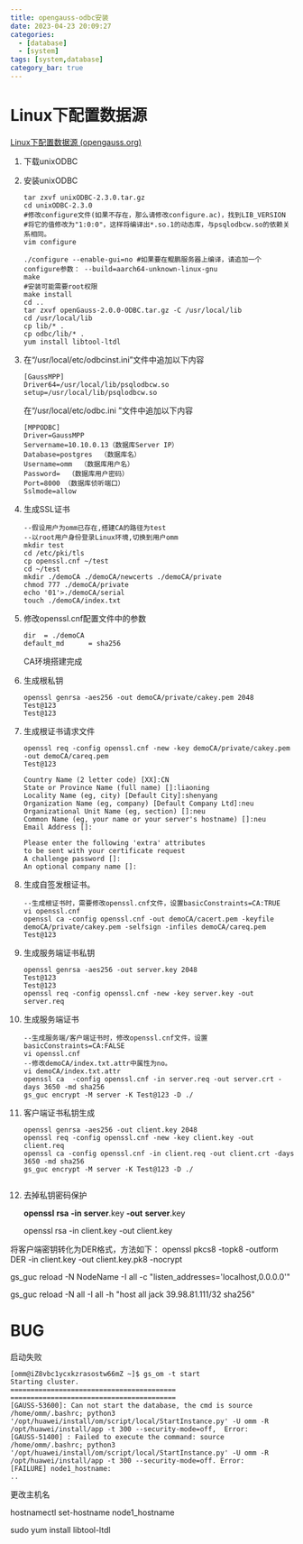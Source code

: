 ```yaml
---
title: opengauss-odbc安装
date: 2023-04-23 20:09:27
categories: 
  - [database]
  - [system]
tags: [system,database]
category_bar: true
---
```


# Linux下配置数据源

[Linux下配置数据源 (opengauss.org)](https://docs.opengauss.org/zh/docs/2.0.0/docs/Developerguide/Linux下配置数据源.html)

1. 下载unixODBC

2. 安装unixODBC

   ```shell
   tar zxvf unixODBC-2.3.0.tar.gz
   cd unixODBC-2.3.0
   #修改configure文件(如果不存在，那么请修改configure.ac)，找到LIB_VERSION
   #将它的值修改为"1:0:0"，这样将编译出*.so.1的动态库，与psqlodbcw.so的依赖关系相同。
   vim configure
   
   ./configure --enable-gui=no #如果要在鲲鹏服务器上编译，请追加一个configure参数： --build=aarch64-unknown-linux-gnu 
   make
   #安装可能需要root权限
   make install
   cd ..
   tar zxvf openGauss-2.0.0-ODBC.tar.gz -C /usr/local/lib
   cd /usr/local/lib
   cp lib/* .
   cp odbc/lib/* .
   yum install libtool-ltdl
   ```

3. 在“/usr/local/etc/odbcinst.ini”文件中追加以下内容

   ```
   [GaussMPP]
   Driver64=/usr/local/lib/psqlodbcw.so
   setup=/usr/local/lib/psqlodbcw.so
   ```

   在“/usr/local/etc/odbc.ini ”文件中追加以下内容

   ```
   [MPPODBC]
   Driver=GaussMPP
   Servername=10.10.0.13（数据库Server IP）
   Database=postgres  （数据库名）
   Username=omm  （数据库用户名）
   Password=  （数据库用户密码）
   Port=8000 （数据库侦听端口）
   Sslmode=allow
   ```

4. 生成SSL证书

   ```
   --假设用户为omm已存在,搭建CA的路径为test
   --以root用户身份登录Linux环境,切换到用户omm
   mkdir test
   cd /etc/pki/tls
   cp openssl.cnf ~/test
   cd ~/test
   mkdir ./demoCA ./demoCA/newcerts ./demoCA/private
   chmod 777 ./demoCA/private
   echo '01'>./demoCA/serial
   touch ./demoCA/index.txt
   ```

5. 修改openssl.cnf配置文件中的参数

   ```
   dir  = ./demoCA
   default_md      = sha256
   ```

   CA环境搭建完成

6. 生成根私钥

   ```
   openssl genrsa -aes256 -out demoCA/private/cakey.pem 2048
   Test@123
   Test@123
   ```

7. 生成根证书请求文件

   ```
   openssl req -config openssl.cnf -new -key demoCA/private/cakey.pem -out demoCA/careq.pem
   Test@123
   
   Country Name (2 letter code) [XX]:CN
   State or Province Name (full name) []:liaoning
   Locality Name (eg, city) [Default City]:shenyang
   Organization Name (eg, company) [Default Company Ltd]:neu
   Organizational Unit Name (eg, section) []:neu      
   Common Name (eg, your name or your server's hostname) []:neu
   Email Address []:
   
   Please enter the following 'extra' attributes
   to be sent with your certificate request
   A challenge password []:
   An optional company name []:
   ```

8. 生成自签发根证书。

   ```
   --生成根证书时，需要修改openssl.cnf文件，设置basicConstraints=CA:TRUE
   vi openssl.cnf
   openssl ca -config openssl.cnf -out demoCA/cacert.pem -keyfile demoCA/private/cakey.pem -selfsign -infiles demoCA/careq.pem
   Test@123
   ```

9. 生成服务端证书私钥

   ```
   openssl genrsa -aes256 -out server.key 2048
   Test@123
   Test@123
   openssl req -config openssl.cnf -new -key server.key -out server.req
   ```

10. 生成服务端证书

    ```
    --生成服务端/客户端证书时，修改openssl.cnf文件，设置basicConstraints=CA:FALSE
    vi openssl.cnf
    --修改demoCA/index.txt.attr中属性为no。
    vi demoCA/index.txt.attr
    openssl ca  -config openssl.cnf -in server.req -out server.crt -days 3650 -md sha256
    gs_guc encrypt -M server -K Test@123 -D ./
    ```

11. 客户端证书私钥生成

    ```
    openssl genrsa -aes256 -out client.key 2048
    openssl req -config openssl.cnf -new -key client.key -out client.req 
    openssl ca -config openssl.cnf -in client.req -out client.crt -days 3650 -md sha256
    gs_guc encrypt -M server -K Test@123 -D ./
    
    
    ```

12. 去掉私钥密码保护

    **openssl** **rsa** **-in** **server**.key **-out** **server**.key

    openssl rsa -in client.key -out client.key

将客户端密钥转化为DER格式，方法如下：
openssl pkcs8 -topk8 -outform DER -in client.key -out client.key.pk8 -nocrypt





gs_guc reload -N NodeName -I all -c "listen_addresses='localhost,0.0.0.0'"

gs_guc reload -N all -I all -h "host all jack 39.98.81.111/32 sha256"

# BUG

启动失败

```shell
[omm@iZ8vbc1ycxkzrasostw66mZ ~]$ gs_om -t start
Starting cluster.
=========================================
=========================================
[GAUSS-53600]: Can not start the database, the cmd is source /home/omm/.bashrc; python3 '/opt/huawei/install/om/script/local/StartInstance.py' -U omm -R /opt/huawei/install/app -t 300 --security-mode=off,  Error:
[GAUSS-51400] : Failed to execute the command: source /home/omm/.bashrc; python3 '/opt/huawei/install/om/script/local/StartInstance.py' -U omm -R /opt/huawei/install/app -t 300 --security-mode=off. Error:
[FAILURE] node1_hostname:
..
```

更改主机名

hostnamectl set-hostname node1_hostname



sudo yum install libtool-ltdl

